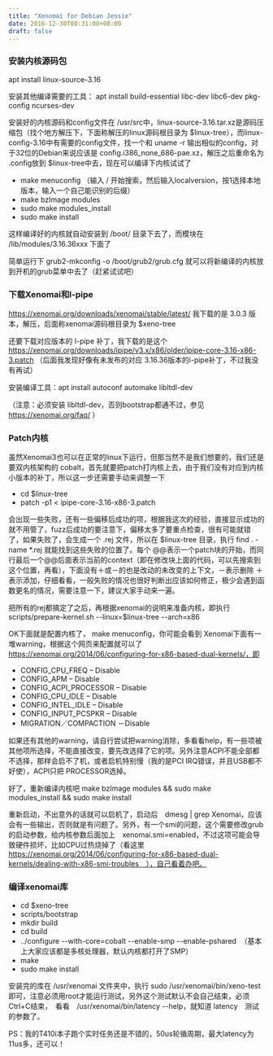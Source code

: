 ```yaml
---
title: "Xenomai for Debian Jessie"
date: 2016-12-30T00:31:00+08:00
draft: false
---
```


### 安装内核源码包


apt install linux-source-3.16


安装其他编译需要的工具： apt install build-essential libc-dev libc6-dev pkg-config ncurses-dev


安装好的内核源码和config文件在 /usr/src中，linux-source-3.16.tar.xz是源码压缩包（找个地方解压下，下面称解压的linux源码根目录为 $linux-tree），而linux-config-3.16中有需要的config文件，找一个和 uname -r 输出相似的config，对于32位的Debian来说应该是 config.i386\_none\_686-pae.xz，解压之后重命名为 .config放到 $linux-tree中去，现在可以编译下内核试试了


* make menuconfig （输入 / 开始搜索，然后输入localversion，按1选择本地版本，输入一个自己能识别的后缀）
* make bzImage modules
* sudo make modules\_install
* sudo make install


这样编译好的内核就自动安装到 /boot/ 目录下去了，而模块在 /lib/modules/3.16.36xxx 下面了


简单运行下 grub2-mkconfig -o /boot/grub2/grub.cfg 就可以将新编译的内核放到开机的grub菜单中去了（赶紧试试吧）


### 下载Xenomai和I-pipe


https://xenomai.org/downloads/xenomai/stable/latest/ 我下载的是 3.0.3 版本，解压，后面称xenomai源码根目录为 $xeno-tree


还要下载对应版本的 I-pipe 补丁，我下载的是这个 https://xenomai.org/downloads/ipipe/v3.x/x86/older/ipipe-core-3.16-x86-3.patch （后面我发现好像有未发布的对应 3.16.36版本的i-pipe补丁，不过我没有再试）


安装编译工具：apt install autoconf automake libltdl-dev


（注意：必须安装 libltdl-dev，否则bootstrap都通不过，参见 https://xenomai.org/faq/ ）


### Patch内核


虽然Xenomai3也可以在正常的linux下运行，但那当然不是我们想要的，我们还是要双内核架构的 cobalt，首先就要把patch打内核上去，由于我们没有对应到内核小版本的补丁，所以这一步还需要手动来调整一下


* cd $linux-tree
* patch -p1 < ipipe-core-3.16-x86-3.patch


会出现一些失败，还有一些偏移后成功的项，根据我这次的经验，直接显示成功的就不用管了，fuzz后成功的要注意下，偏移太多了要重点检查，很有可能就错了，如果失败了，会生成一个 .rej 文件，所以在 $linux-tree 目录，执行 find . -name \*.rej 就能找到这些失败的位置了。每个 @@表示一个patch块的开始，而同行最后一个@@后面表示当前的context（即在修改块上面的代码，可以先搜索到这个位置，再看），下面没有＋或－的也是改动的未改变的上下文，－表示删除 ＋表示添加，仔细看看，一般失败的情况也很好判断出应该如何修正，极少会遇到函数更名的情况，需要注意一下，建议大家手动来一遍。


把所有的rej都搞定了之后，再根据xenomai的说明来准备内核，即执行 scripts/prepare-kernel.sh --linux=$linux-tree --arch=x86


OK下面就是配置内核了， make menuconfig，你可能会看到 Xenomai下面有一堆warning，根据这个网页来配置就可以了 https://xenomai.org/2014/06/configuring-for-x86-based-dual-kernels/，即


* CONFIG\_CPU\_FREQ – Disable
* CONFIG\_APM – Disable
* CONFIG\_ACPI\_PROCESSOR – Disable
* CONFIG\_CPU\_IDLE – Disable
* CONFIG\_INTEL\_IDLE – Disable
* CONFIG\_INPUT\_PCSPKR – Disable
* MIGRATION／COMPACTION －Disable


如果还有其他的warning，请自行尝试把warning消除，多看看help，有一些项被其他项所选择，不能直接改变，要先改选择了它的项。另外注意ACPI不能全部都不选择，那样会启不了机，或者启机特别慢（我的是PCI IRQ错误，并且USB都不好使），ACPI只把 PROCESSOR选掉。


好了，重新编译内核吧 make bzImage modules && sudo make modules\_install && sudo make install


重新启动，不出意外的话就可以启机了，启动后　dmesg | grep Xenomai，应该会有一些输出，否则就是有问题了。另外，有一个smi的问题，这个需要修改grub的启动参数，给内核参数后面加上　xenomai.smi=enabled，不过这项可能会导致硬件损坏，比如CPU过热烧掉了（看这里　https://xenomai.org/2014/06/configuring-for-x86-based-dual-kernels/dealing-with-x86-smi-troubles　），自己看着办吧。


### 编译xenomai库


* cd $xeno-tree
* scripts/bootstrap
* mkdir build
* cd build
* ../configure --with-core=cobalt --enable-smp --enable-pshared  （基本上大家应该都是多核处理器，默认内核都打开了SMP）
* make
* sudo make install


安装完的库在 /usr/xenomai 文件夹中，执行 sudo /usr/xenomai/bin/xeno-test 即可，注意必须用root才能运行测试，另外这个测试默认不会自己结束，必须 Ctrl+C结束，　看看　/usr/xenomai/bin/latency --help，就知道 latency　测试的参数了。


PS：我的T410i本子跑个实时任务还是不错的，50us轮循周期，最大latency为11us多，还可以！


